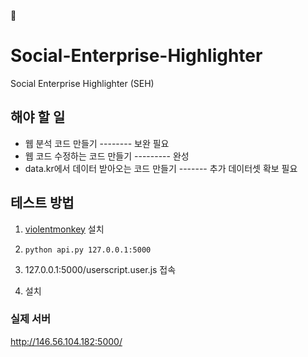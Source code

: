 🌙 

# Social-Enterprise-Highlighter
Social Enterprise Highlighter (SEH)

## 해야 할 일
- 웹 분석 코드 만들기 -------- 보완 필요
- 웹 코드 수정하는 코드 만들기 --------- 완성
- data.kr에서 데이터 받아오는 코드 만들기 ------- 추가 데이터셋 확보 필요

## 테스트 방법
1. [violentmonkey](---) 설치

2. `python api.py 127.0.0.1:5000`

3. 127.0.0.1:5000/userscript.user.js 접속

4. 설치

### 실제 서버
http://146.56.104.182:5000/
